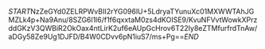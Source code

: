 $START$NzZeGYd0ZELRPWvBII2rYG096lU+5LdryaTYunuXc01MXWWTAhJGMZLk4p+Na9Anu/8SZG6l1l6/f1f6qxxtaM0zs4dKOISE9/KvuNFVvtWowkXPrzddGKzV3QWBiR2OkOax4ntLirK2uf6eAUpGcHrov6T22Iy8eZTMfurfrdTnAw/aDGy58Ze9Ug1DJFD/B4W0CDvv6pN1iuS7/ms+Pg==$END$